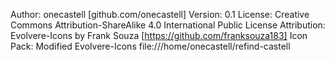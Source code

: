 Author: onecastell [github.com/onecastell]
Version: 0.1
License: Creative Commons Attribution-ShareAlike 4.0 International Public License 
Attribution: Evolvere-Icons by Frank Souza [https://github.com/franksouza183] 
Icon Pack: Modified Evolvere-Icons
file:///home/onecastell/refind-castell
